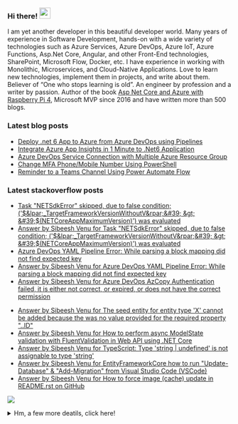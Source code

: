 <h3>Hi there! <img src="https://media.giphy.com/media/hvRJCLFzcasrR4ia7z/giphy.gif" width="25px"></h3> 
<p>I am yet another developer in this beautiful developer world. Many years of experience in Software Development, hands-on with a wide variety of technologies such as Azure Services, Azure DevOps, Azure IoT, Azure Functions, Asp.Net Core, Angular, and other Front-End technologies, SharePoint, Microsoft Flow, Docker, etc. I have experience in working with Monolithic, Microservices, and Cloud-Native Applications. Love to learn new technologies, implement them in projects, and write about them. Believer of “One who stops learning is old”. An engineer by profession and a writer by passion. Author of the book <a href="https://www.amazon.com/Asp-Net-Core-Azure-Raspberry-Applications/dp/1484264428/">Asp Net Core and Azure with Raspberry Pi 4</a>, Microsoft MVP since 2016 and have written more than 500 blogs. </p>

<!-- <img src="https://github-profile-trophy.vercel.app/?username=sibeeshvenu&theme=flat&no-frame=true&margin-w=30" /> -->

<h3>Latest blog posts</h3>

<!-- BLOG-POST-LIST:START -->
- [Deploy .net 6 App to Azure from Azure DevOps using Pipelines](https://sibeeshpassion.com/deploy-net-6-app-to-azure-from-azure-devops-using-pipelines/)
- [Integrate Azure App Insights in 1 Minute to .Net6 Application](https://sibeeshpassion.com/integrate-azure-app-insights-in-1-minute-to-net6-application/)
- [Azure DevOps Service Connection with Multiple Azure Resource Group](https://sibeeshpassion.com/azure-devops-service-connection-with-multiple-azure-resource-group/)
- [Change MFA Phone/Mobile Number Using PowerShell](https://sibeeshpassion.com/change-mfa-phone-mobile-number-using-powershell/)
- [Reminder to a Teams Channel Using Power Automate Flow](https://sibeeshpassion.com/reminder-to-a-teams-channel-using-power-automate-flow/)
<!-- BLOG-POST-LIST:END -->

<h3>Latest stackoverflow posts</h3>

<!-- STACKOVERFLOW:START -->
- [Task &quot;NETSdkError&quot; skipped, due to false condition; &lpar;&#39;$&lpar;_TargetFrameworkVersionWithoutV&rpar;&#39; &gt; &#39;$&lpar;NETCoreAppMaximumVersion&rpar;&#39;&rpar; was evaluated](https://stackoverflow.com/questions/70352272/task-netsdkerror-skipped-due-to-false-condition-targetframeworkversionw)
- [Answer by Sibeesh Venu for Task &quot;NETSdkError&quot; skipped, due to false condition; &lpar;&#39;$&lpar;_TargetFrameworkVersionWithoutV&rpar;&#39; &gt; &#39;$&lpar;NETCoreAppMaximumVersion&rpar;&#39;&rpar; was evaluated](https://stackoverflow.com/questions/70352272/task-netsdkerror-skipped-due-to-false-condition-targetframeworkversionw/70352273#70352273)
- [Azure DevOps YAML Pipeline Error: While parsing a block mapping did not find expected key](https://stackoverflow.com/questions/70258702/azure-devops-yaml-pipeline-error-while-parsing-a-block-mapping-did-not-find-exp)
- [Answer by Sibeesh Venu for Azure DevOps YAML Pipeline Error: While parsing a block mapping did not find expected key](https://stackoverflow.com/questions/70258702/azure-devops-yaml-pipeline-error-while-parsing-a-block-mapping-did-not-find-exp/70258703#70258703)
- [Answer by Sibeesh Venu for Azure DevOps AzCopy Authentication failed, it is either not correct, or expired, or does not have the correct permission](https://stackoverflow.com/questions/70246046/azure-devops-azcopy-authentication-failed-it-is-either-not-correct-or-expired/70246047#70246047)
<!-- STACKOVERFLOW:END -->
<!-- STACKOVERFLOW:START -->
- [Answer by Sibeesh Venu for The seed entity for entity type 'X' cannot be added because the was no value provided for the required property "..ID"](https://stackoverflow.com/questions/50010613/the-seed-entity-for-entity-type-x-cannot-be-added-because-the-was-no-value-pro/66313185#66313185)
- [Answer by Sibeesh Venu for How to perform async ModelState validation with FluentValidation in Web API using .NET Core](https://stackoverflow.com/questions/55048016/how-to-perform-async-modelstate-validation-with-fluentvalidation-in-web-api-usin/66258207#66258207)
- [Answer by Sibeesh Venu for TypeScript: Type 'string | undefined' is not assignable to type 'string'](https://stackoverflow.com/questions/61130603/typescript-type-string-undefined-is-not-assignable-to-type-string/66257487#66257487)
- [Answer by Sibeesh Venu for EntityFrameworkCore how to run "Update-Database" & "Add-Migration" from Visual Studio Code (VSCode)](https://stackoverflow.com/questions/40435548/entityframeworkcore-how-to-run-update-database-add-migration-from-visual-s/66123447#66123447)
- [Answer by Sibeesh Venu for How to force image (cache) update in README.rst on GitHub](https://stackoverflow.com/questions/26898052/how-to-force-image-cache-update-in-readme-rst-on-github/66030456#66030456)
<!-- STACKOVERFLOW:END -->

<!--<img  src="https://github-readme-stats.vercel.app/api?username=sibeeshvenu&count_private=true&show_icons=true&hide_title=true" />-->

![](https://hit.yhype.me/github/profile?user_id=4262147)
<details>
<summary>Hm, a few more deatils, click here!</summary>
<p>
  
| Blogs & Websites                                             |                            YouTube Channels                             |                                                                            Other |
| :----------------------------------------------------------- | :---------------------------------------------------------------------: | -------------------------------------------------------------------------------: |
| 🔗 <a href="https://sibeeshpassion.com/">Blog</a>             | 📷 <a href="https://www.youtube.com/njanorumalayali">njanorumalayali</a> |                            <a href="https://twitter.com/SibeeshVenu">twitter</a> |
| 🔗 <a href="https://sibeeshvenu.com/">Website</a>             |  📷 <a href="https://www.youtube.com/SibeeshPassion">sibeeshpassion</a>  |                             <a href="https://medium.com/@sibeeshvenu">medium</a> |
| 🔗 <a href="https://njanorumalayali.com/">njanorumalayali</a> |                                                                         | <a href="https://stackoverflow.com/users/5550507/sibeesh-venu">stackoverflow</a> |

</p>
</details>
